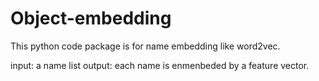 # Object-embedding
This python code package is for name embedding like word2vec.

input: a name list
output: each name is enmenbeded by a feature vector.
